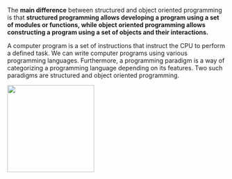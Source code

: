 <!DOCTYPE HTML>
<html>
    <head>
        <meta charset="utf-8">
        <title>Oriented vs structured programing</title>
    </head>
    	
<title>What is the Difference Between Structured and Object Oriented Programming?</title> 
    <body>
  <p>The <strong>main difference</strong> between structured and object oriented programming is that <strong>structured programming allows developing a program using a set of modules or functions, while object oriented programming allows constructing a program using a set of objects and their interactions.</strong></p>
    <p>A computer program is a set of instructions that instruct the CPU to perform a defined task. We can write computer programs using various programming languages. Furthermore, a programming paradigm is a way of categorizing a programming language depending on its features. Two such paradigms are structured and object oriented programming.
</p>
    <img src="https://pediaa.com/wp-content/uploads/2019/06/Difference-Between-Structured-and-Object-Oriented-Programming-Comparison-Summary.jpg" width="200" length="100">
    <h1></h1>
  </body>
  </html>

